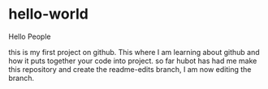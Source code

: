 # hello-world

Hello People 

this is my first project on github. This where I am learning about github and how it puts together your code into project. 
so far hubot has had me make this repository and create the readme-edits branch, I am now editing the branch.
